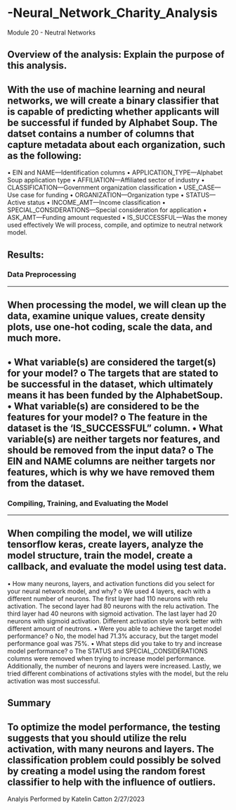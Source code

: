 # -Neural_Network_Charity_Analysis
Module 20 - Neutral Networks
## Overview of the analysis: Explain the purpose of this analysis.
With the use of machine learning and neural networks, we will create a binary classifier that is capable of predicting whether applicants will be successful if funded by Alphabet Soup. The datset contains a number of columns that capture metadata about each organization, such as the following:
---
•	EIN and NAME—Identification columns
•	APPLICATION_TYPE—Alphabet Soup application type
•	AFFILIATION—Affiliated sector of industry
•	CLASSIFICATION—Government organization classification
•	USE_CASE—Use case for funding
•	ORGANIZATION—Organization type
•	STATUS—Active status
•	INCOME_AMT—Income classification
•	SPECIAL_CONSIDERATIONS—Special consideration for application
•	ASK_AMT—Funding amount requested
•	IS_SUCCESSFUL—Was the money used effectively
We will process, compile, and optimize to neutral network model. 

## Results: 
### Data Preprocessing
---
When processing the model, we will clean up the data, examine unique values, create density plots, use one-hot coding, scale the data, and much more.
---
•	What variable(s) are considered the target(s) for your model?
o	The targets that are stated to be successful in the dataset, which ultimately means it has been funded by the AlphabetSoup.
•	What variable(s) are considered to be the features for your model?
o	The feature in the dataset is the ‘IS_SUCCESSFUL” column.
•	What variable(s) are neither targets nor features, and should be removed from the input data?
o	The EIN and NAME columns are neither targets nor features, which is why we have removed them from the dataset.
---
### Compiling, Training, and Evaluating the Model
---
When compiling the model, we will utilize tensorflow keras, create layers, analyze the model structure, train the model, create a callback, and evaluate the model using test data.
---
•	How many neurons, layers, and activation functions did you select for your neural network model, and why?
o	We used 4 layers, each with a different number of neurons. The first layer had 110 neurons with relu activation. The second layer had 80 neurons with the relu activation. The third layer had 40 neurons with sigmoid activation. The last layer had 20 neurons with sigmoid activation. Different activation style work better with different amount of neutrons.
•	Were you able to achieve the target model performance?
o	No, the model had 71.3% accuracy, but the target model performance goal was 75%.
•	What steps did you take to try and increase model performance?
o	The STATUS and SPECIAL_CONSIDERATIONS columns were removed when trying to increase model performance. Additionally, the number of neurons and layers were increased. Lastly, we tried different combinations of activations styles with the model, but the relu activation was most successful.

## Summary

To optimize the model performance, the testing suggests that you should utilize the relu activation, with many neurons and layers. The classification problem could possibly be solved by creating a model using the random forest classifier to help with the influence of outliers.
---
Analyis Performed by Katelin Catton
2/27/2023
